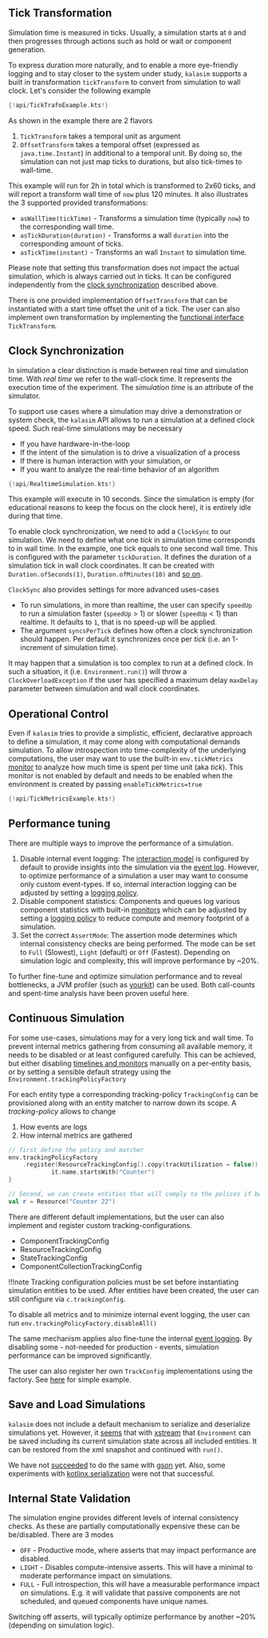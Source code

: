 ## Tick Transformation

Simulation time is measured in ticks. Usually, a simulation starts at `0` and then progresses through actions such as hold or wait or component generation.

To express duration more naturally, and to enable a more eye-friendly logging and to stay closer to the system under study, `kalasim` supports a built in transformation `tickTransform` to convert from simulation to wall clock. Let's consider the following example

```kotlin hl_lines="8 12 15 20 23"
{!api/TickTrafoExample.kts!}
```

As shown in the example there are 2 flavors
1. `TickTransform` takes a temporal unit as argument
2. `OffsetTransform` takes a temporal offset (expressed as `java.time.Instant`) in additional to a temporal unit. By doing so, the simulation can not just map ticks to durations, but also tick-times to wall-time.

This example will run for 2h in total which is transformed to 2x60 ticks, and will report a transform wall time of `now` plus 120 minutes. It also illustrates the 3 supported provided transformations:

* `asWallTime(tickTime)` - Transforms a simulation time (typically `now`) to the corresponding wall time.
* `asTickDuration(duration)` - Transforms a wall `duration` into the corresponding amount of ticks.
* `asTickTime(instant)` - Transforms an wall `Instant` to simulation time.
 
Please note that setting this transformation does not impact the actual simulation, which is always carried out in ticks. It can be configured independently from the [clock synchronization](#clock-synchronization) described above.

There is one provided implementation `OffsetTransform` that can be instantiated with  a start time offset the unit of a tick. The user can also implement own transformation by implementing the [functional interface](https://kotlinlang.org/docs/reference/fun-interfaces.html) `TickTransform`.


## Clock Synchronization

In simulation a clear distinction is made between real time and simulation time. With *real time* we refer to the wall-clock time. It represents the execution time of the experiment. The *simulation time* is an attribute of the simulator.

To support use cases where a simulation may drive a demonstration or system check, the `kalasim` API allows to run a simulation at a defined clock speed. Such real-time simulations may be necessary

* If you have hardware-in-the-loop
* If the intent of the simulation is to drive a visualization of a process
* If there is human interaction with your simulation, or
* If you want to analyze the real-time behavior of an algorithm

```kotlin hl_lines="9"
{!api/RealtimeSimulation.kts!}
```
This example will execute in 10 seconds. Since the simulation is empty (for educational reasons to keep the focus on the clock here), it is entirely idle during that time.

To enable clock synchronization, we need to add a `ClockSync` to our simulation. We need to define what one _tick_ in simulation time corresponds to in wall time. In the example, one tick equals to one second wall time. This is configured with the parameter `tickDuration`. It defines the duration of a simulation tick in wall clock coordinates. It can be created with `Duration.ofSeconds(1)`, `Duration.ofMinutes(10)` and [so on](https://docs.oracle.com/en/java/javase/11/docs/api/java.base/java/time/Duration.html).

`ClockSync` also provides settings for more advanced uses-cases

* To run simulations, in more than realtime, the user can specify `speedUp` to run a simulation faster (`speedUp` > 1) or slower (`speedUp` < 1) than realtime. It defaults to `1`, that is no speed-up will be applied.
* The argument `syncsPerTick` defines how often a clock synchronization should happen. Per default it synchronizes once per _tick_ (i.e. an 1-increment of simulation time).


It may happen that a simulation is too complex to run at a defined clock. In such a situation, it (i.e. `Environment.run()`) will throw a `ClockOverloadException` if the user has specified a maximum delay `maxDelay` parameter between simulation and wall clock coordinates.


<!-- Inspired by <https://simpy.readthedocs.io/en/latest/topical_guides/real-time-simulations.html>-->

## Operational Control

Even if `kalasim` tries to provide a simplistic, efficient, declarative approach to define a simulation, it may come along with computational demands simulation. To allow introspection into time-complexity of the underlying computations, the user may want to use the built-in `env.tickMetrics` [monitor](monitors.md) to analyze how much time is spent per time unit (aka *tick*). This monitor is not enabled by default and needs to be enabled when the environment is created by passing `enableTickMetrics=true`

```kotlin hl_lines="5"
{!api/TickMetricsExample.kts!}
```

[comment]: <> (<!-- Also see https://cran.r-project.org/web/packages/simmer/vignettes/simmer-01-introduction.html#replication --> )

## Performance tuning

There are multiple ways to improve the performance of a simulation. 

1. Disable internal event logging: The [interaction model](component.md) is configured by default to provide insights into the simulation via the [event log](events.md). However, to optimize performance of a simulation a user may want to consume only custom event-types. If so, internal interaction logging can be adjusted by setting a [logging policy](#continuous-simulation).  
2. Disable component statistics: Components and queues log various component statistics with built-in [monitors](monitors.md) which can be adjusted by setting a [logging policy](#continuous-simulation) to reduce compute and memory footprint of a simulation.  
3. Set the correct `AssertMode`: The assertion mode determines which internal consistency checks are being performed.  The mode can be set to `Full` (Slowest), `Light` (default) or `Off` (Fastest). Depending on simulation logic and complexity, this will improve performance by ~20%.


To further fine-tune and optimize simulation performance and to reveal bottlenecks, a JVM profiler (such as [yourkit](https://www.yourkit.com/)) can be used. Both call-counts and spent-time analysis have been proven useful here. 

## Continuous Simulation

For some use-cases, simulations may for a very long tick and wall time. To prevent internal metrics gathering from consuming all available memory, it needs to be disabled or at least configured carefully. This can be achieved, but either disabling [timelines and monitors](monitors.md) manually on a per-entity basis, or by setting a sensible default strategy using the `Environment.trackingPolicyFactory`

For each entity type a corresponding tracking-policy `TrackingConfig` can be provisioned along with an entity matcher to narrow down its scope. A _tracking-policy_ allows to change 

1. How events are logs 
2. How internal metrics are gathered

```kotlin
// first define the policy and matcher
env.trackingPolicyFactory
    .register(ResourceTrackingConfig().copy(trackUtilization = false)) {
            it.name.startsWith("Counter")
}

// Second, we can create entities that will comply to the polices if being matched
val r = Resource("Counter 22")
```

There are different default implementations, but the user can also implement and register custom tracking-configurations.

* ComponentTrackingConfig
* ResourceTrackingConfig
* StateTrackingConfig
* ComponentCollectionTrackingConfig


!!!note
    Tracking configuration policies must be set before instantiating simulation entities to be used. After entities have been created, the user can still configure via `c.trackingConfig`.

To disable all metrics and to minimize internal event logging, the user can run `env.trackingPolicyFactory.disableAll()`

The same mechanism applies also fine-tune the internal [event logging](events.md). By disabling some -  not-needed for production - events, simulation performance can be improved significantly.

The user can also register her own `TrackConfig` implementations using the factory. See [here](https://github.com/holgerbrandl/kalasim/blob/4f284e6f52ab9ab2f09b6bf5331f4fd413476702/src/test/kotlin/org/kalasim/test/ComponentTests.kt#L134-L134) for simple example. 



## Save and Load Simulations

<!-- TODO learn from https://github.com/r-simmer/simmer.json -->

`kalasim` does not include a default mechanism to serialize and deserialize simulations yet. However, it [seems](https://github.com/holgerbrandl/kalasim/blob/master/src/test/kotlin/org/kalasim/experimental/SaveLoadSimulation.kt) that with [xstream](https://x-stream.github.io/) that `Environment` can be saved including its current simulation state across all included entities. It can be restored from the xml snapshot and continued with `run()`.

 We have not [succeeded](https://github.com/holgerbrandl/kalasim/blob/master/src/test/kotlin/org/kalasim/misc/SaveLoadSimulation.kt#L39) to do the same with [gson](https://github.com/google/gson) yet. Also, some experiments with [kotlinx.serialization](https://github.com/Kotlin/kotlinx.serialization) were not that successful.
 

## Internal State Validation

The simulation engine provides different levels of internal consistency checks. As these are partially computationally expensive these can be be/disabled. There are 3 modes

* `OFF` - Productive mode, where asserts that may impact performance are disabled.
* `LIGHT` - Disables compute-intensive asserts. This will have a minimal to moderate performance impact on simulations.
* `FULL` - Full introspection, this will have a measurable performance impact on simulations. E.g. it will validate that passive components are not scheduled, and queued components have unique names.

Switching off asserts, will typically optimize performance by another ~20% (depending on simulation logic).